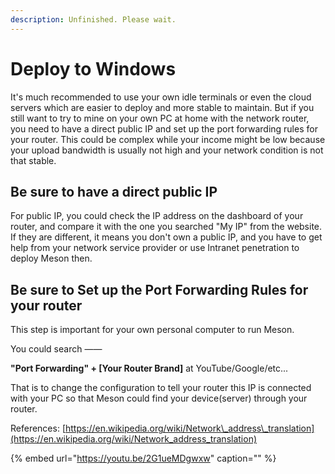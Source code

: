 ```yaml
---
description: Unfinished. Please wait.
---
```


# Deploy to Windows

It's much recommended to use your own idle terminals or even the cloud servers which are easier to deploy and more stable to maintain. But if you still want to try to mine on your own PC at home with the network router, you need to have a direct public IP and set up the port forwarding rules for your router. This could be complex while your income might be low because your upload bandwidth is usually not high and your network condition is not that stable.

## Be sure to have a direct public IP

For public IP, you could check the IP address on the dashboard of your router, and compare it with the one you searched "My IP" from the website. If they are different, it means you don't own a public IP, and you have to get help from your network service provider or use Intranet penetration to deploy Meson then.

## Be sure to **Set up the Port Forwarding Rules for your router**

This step is important for your own personal computer to run Meson.

You could search ——

**"Port Forwarding" + \[Your Router Brand\]** at YouTube/Google/etc...

That is to change the configuration to tell your router this IP is connected with your PC so that Meson could find your device\(server\) through your router.

References: [https://en.wikipedia.org/wiki/Network\_address\_translation](https://en.wikipedia.org/wiki/Network_address_translation)

{% embed url="https://youtu.be/2G1ueMDgwxw" caption="" %}

